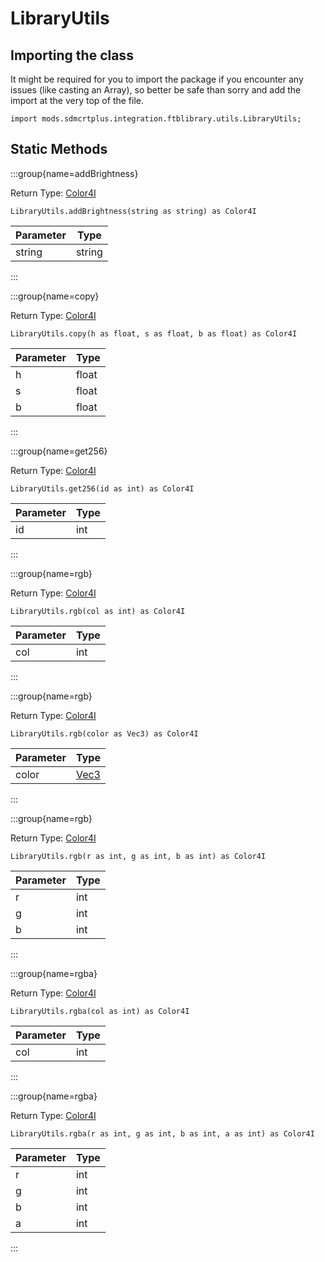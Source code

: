 # LibraryUtils

## Importing the class

It might be required for you to import the package if you encounter any issues (like casting an Array), so better be safe than sorry and add the import at the very top of the file.
```zenscript
import mods.sdmcrtplus.integration.ftblibrary.utils.LibraryUtils;
```


## Static Methods

:::group{name=addBrightness}

Return Type: [Color4I](/mods/sdmcrtplus/integration/ftblibrary/icon/Color4I)

```zenscript
LibraryUtils.addBrightness(string as string) as Color4I
```

| Parameter |  Type  |
|-----------|--------|
| string    | string |


:::

:::group{name=copy}

Return Type: [Color4I](/mods/sdmcrtplus/integration/ftblibrary/icon/Color4I)

```zenscript
LibraryUtils.copy(h as float, s as float, b as float) as Color4I
```

| Parameter | Type  |
|-----------|-------|
| h         | float |
| s         | float |
| b         | float |


:::

:::group{name=get256}

Return Type: [Color4I](/mods/sdmcrtplus/integration/ftblibrary/icon/Color4I)

```zenscript
LibraryUtils.get256(id as int) as Color4I
```

| Parameter | Type |
|-----------|------|
| id        | int  |


:::

:::group{name=rgb}

Return Type: [Color4I](/mods/sdmcrtplus/integration/ftblibrary/icon/Color4I)

```zenscript
LibraryUtils.rgb(col as int) as Color4I
```

| Parameter | Type |
|-----------|------|
| col       | int  |


:::

:::group{name=rgb}

Return Type: [Color4I](/mods/sdmcrtplus/integration/ftblibrary/icon/Color4I)

```zenscript
LibraryUtils.rgb(color as Vec3) as Color4I
```

| Parameter |                Type                 |
|-----------|-------------------------------------|
| color     | [Vec3](/vanilla/api/util/math/Vec3) |


:::

:::group{name=rgb}

Return Type: [Color4I](/mods/sdmcrtplus/integration/ftblibrary/icon/Color4I)

```zenscript
LibraryUtils.rgb(r as int, g as int, b as int) as Color4I
```

| Parameter | Type |
|-----------|------|
| r         | int  |
| g         | int  |
| b         | int  |


:::

:::group{name=rgba}

Return Type: [Color4I](/mods/sdmcrtplus/integration/ftblibrary/icon/Color4I)

```zenscript
LibraryUtils.rgba(col as int) as Color4I
```

| Parameter | Type |
|-----------|------|
| col       | int  |


:::

:::group{name=rgba}

Return Type: [Color4I](/mods/sdmcrtplus/integration/ftblibrary/icon/Color4I)

```zenscript
LibraryUtils.rgba(r as int, g as int, b as int, a as int) as Color4I
```

| Parameter | Type |
|-----------|------|
| r         | int  |
| g         | int  |
| b         | int  |
| a         | int  |


:::

